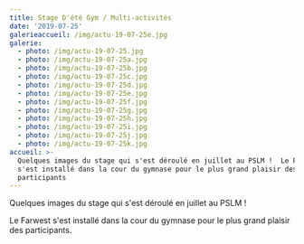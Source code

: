 ```yaml
---
title: Stage D'été Gym / Multi-activités
date: '2019-07-25'
galerieaccueil: /img/actu-19-07-25e.jpg
galerie:
  - photo: /img/actu-19-07-25.jpg
  - photo: /img/actu-19-07-25a.jpg
  - photo: /img/actu-19-07-25b.jpg
  - photo: /img/actu-19-07-25c.jpg
  - photo: /img/actu-19-07-25d.jpg
  - photo: /img/actu-19-07-25e.jpg
  - photo: /img/actu-19-07-25f.jpg
  - photo: /img/actu-19-07-25g.jpg
  - photo: /img/actu-19-07-25h.jpg
  - photo: /img/actu-19-07-25i.jpg
  - photo: /img/actu-19-07-25j.jpg
  - photo: /img/actu-19-07-25k.jpg
accueil: >-
  Quelques images du stage qui s'est déroulé en juillet au PSLM !  Le Farwest
  s'est installé dans la cour du gymnase pour le plus grand plaisir des
  participants
---
```

Quelques images du stage qui s'est déroulé en juillet au PSLM !

Le Farwest s'est installé dans la cour du gymnase pour le plus grand plaisir des participants.
